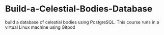 # Build-a-Celestial-Bodies-Database
build a database of celestial bodies using PostgreSQL.  This course runs in a virtual Linux machine using Gitpod
